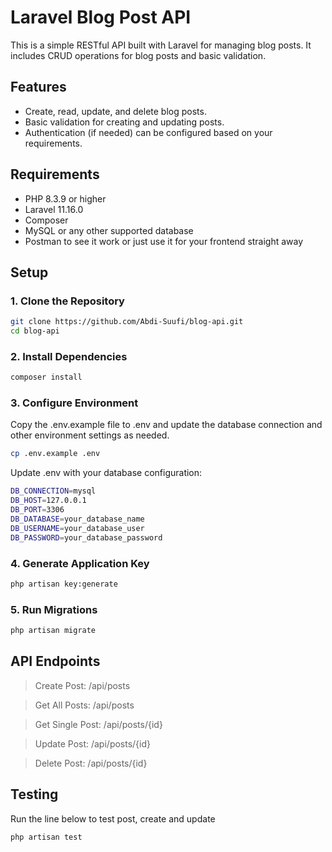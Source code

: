 # Laravel Blog Post API

This is a simple RESTful API built with Laravel for managing blog posts. It includes CRUD operations for blog posts and basic validation.

## Features

- Create, read, update, and delete blog posts.
- Basic validation for creating and updating posts.
- Authentication (if needed) can be configured based on your requirements.

## Requirements

- PHP 8.3.9 or higher
- Laravel 11.16.0
- Composer
- MySQL or any other supported database
- Postman to see it work or just use it for your frontend straight away

## Setup

### 1. Clone the Repository

```bash
git clone https://github.com/Abdi-Suufi/blog-api.git
cd blog-api
```

### 2. Install Dependencies
```bash
composer install
```

### 3. Configure Environment
Copy the .env.example file to .env and update the database connection and other environment settings as needed.
```bash
cp .env.example .env
```

Update .env with your database configuration:

```bash
DB_CONNECTION=mysql
DB_HOST=127.0.0.1
DB_PORT=3306
DB_DATABASE=your_database_name
DB_USERNAME=your_database_user
DB_PASSWORD=your_database_password
```

### 4. Generate Application Key

```bash
php artisan key:generate
```

### 5. Run Migrations
```bash
php artisan migrate
```

## API Endpoints

> Create Post: /api/posts

> Get All Posts: /api/posts

> Get Single Post: /api/posts/{id}

> Update Post: /api/posts/{id}

> Delete Post: /api/posts/{id}


## Testing

Run the line below to test post, create and update
```bash
php artisan test
```

